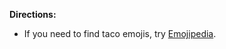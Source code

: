 **Directions:**

- If you need to find taco emojis, try [Emojipedia](https://emojipedia.org/taco/). 
